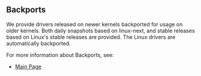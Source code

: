 ## Backports

We provide drivers released on newer kernels backported for usage on older kernels.
Both daily snapshots based on linux-next, and stable releases based on Linux's stable
releases are provided. The Linux drivers are automatically backported.

For more information about Backports, see:

* [Main Page](https://backports.wiki.kernel.org/index.php/Main_Page)
